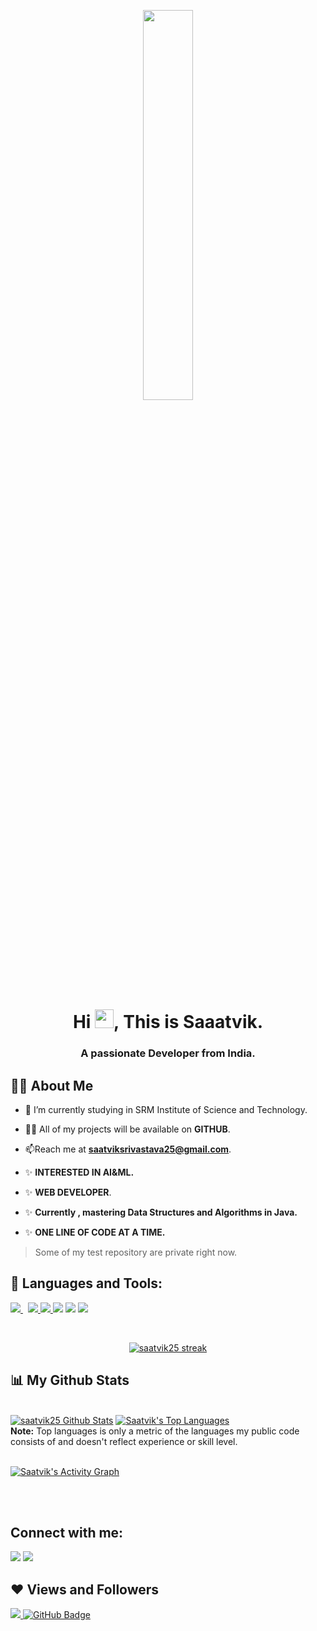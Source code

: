 <p align="center">
<a  href="#"><img width="40%" height="auto" src="https://media0.giphy.com/media/836HiJc7pgzy8iNXCn/giphy.gif?cid=ecf05e479atamrgv22zrf8ijdo1letiwgoydq5tkyd372m3b&rid=giphy.gif&ct=g" height="80px" /></a>
</p>

<h1 align="center">Hi <img src="https://raw.githubusercontent.com/MartinHeinz/MartinHeinz/master/wave.gif" width="30px">, This is Saaatvik.</h1>
<h3 align="center">A passionate  Developer from India.</h3>


## 🙋‍♂️ About Me

- 🔭 I’m currently studying in SRM Institute of Science and Technology.

- 👨‍💻 All of my projects will be available on **GITHUB**.

- 📫Reach me at **saatviksrivastava25@gmail.com**. 

- ✨ **INTERESTED IN AI&ML.**

- ✨ **WEB DEVELOPER**.

- ✨ **Currently , mastering Data Structures and Algorithms in Java.**

- ✨ **ONE LINE OF CODE AT A TIME.**

> Some of my test repository are private right now.

## 🚀 Languages and Tools:

<p align="left"> 
    </a>
    </a>
   </a> 
   </a> 
   </a> 
  </a> 
 </a> 
    <a style="padding-right:8px;" href="https://code.visualstudio.com/" target="_blank"><img src="https://img.icons8.com/color/48/000000/visual-studio-code-2019.png"/> </a>
    <a href="https://code.visualstudio.com/docs/languages/cpp" target="_blank"><img src="https://img.icons8.com/color/48/000000/c-plus-plus-logo.png"/> </a>
    <a href="https://code.visualstudio.com/docs/languages/cpp" target="_blank"><img src="https://img.icons8.com/color/48/000000/java-coffee-cup-logo--v1.png"/> </a>
    <a href="https://developer.mozilla.org/en-US/docs/Web/HTML" target="_blank"><img src="https://img.icons8.com/color/48/000000/html-5--v1.png"/></a>
    <a href="https://developer.mozilla.org/en-US/docs/Web/CSS/Reference" target="_blank"><img src="https://img.icons8.com/color/48/000000/css3.png"/></a>
    <a href="https://www.jetbrains.com/idea/download/#section=windows" target="_blank"><img src="https://img.icons8.com/color/48/000000/intellij-idea.png"/></a>
</p>

<!-- [![React Badge](https://img.shields.io/badge/-React-61DBFB?style=for-the-badge&labelColor=black&logo=react&logoColor=61DBFB)](#)  [![Javascript Badge](https://img.shields.io/badge/-Javascript-F0DB4F?style=for-the-badge&labelColor=black&logo=javascript&logoColor=F0DB4F)](#) [![Typescript Badge](https://img.shields.io/badge/-Typescript-007acc?style=for-the-badge&labelColor=black&logo=typescript&logoColor=007acc)](#) [![Nodejs Badge](https://img.shields.io/badge/-Nodejs-3C873A?style=for-the-badge&labelColor=black&logo=node.js&logoColor=3C873A)](#) [![GraphQL Badge](https://img.shields.io/badge/-GraphQl-e535ab?style=for-the-badge&labelColor=black&logo=node.js&logoColor=e535ab)](#) -->
<br/>

<p align="center">
    <a href="https://github.com/saatvik25/github-readme-streak-stats">
        <img title="🔥 Get streak stats for your profile at git.io/streak-stats" alt="saatvik25 streak" src="https://github-readme-streak-stats.herokuapp.com/?user=saatvik25&theme=black-ice&hide_border=true&stroke=0000&background=060A0CD0"/>
    </a>
</p>

## 📊 My Github Stats

  <br/>
    <a href="https://github.com/saatvik25/github-readme-stats"><img alt="saatvik25 Github Stats" src="https://github-readme-stats.vercel.app/api?username=saatvik25&show_icons=true&count_private=true&theme=react&hide_border=true&bg_color=0D1117" /></a>
  <a href="https://github.com/SubhamRaoniar28/github-readme-stats"><img alt="Saatvik's Top Languages" src="https://github-readme-stats.vercel.app/api/top-langs/?username=saatvik25&langs_count=8&count_private=true&layout=compact&theme=react&hide_border=true&bg_color=0D1117" /></a>
  <br/>
  <b>Note:</b> Top languages is only a metric of the languages my public code consists of and doesn't reflect experience or skill level.


<br/>
<br/>

<a href="https://github.com/saatvik25/github-readme-activity-graph"><img alt="Saatvik's Activity Graph" src="https://activity-graph.herokuapp.com/graph?username=saatvik25&bg_color=0D1117&color=5BCDEC&line=5BCDEC&point=FFFFFF&hide_border=true" /></a>

<br/>
<br/>

## Connect with me:
<p align="left">



<a href = "https://www.linkedin.com/in/saatvik-srivastava/"><img src="https://img.icons8.com/fluency/48/000000/linkedin.png"/></a>
<a href = "https://twitter.com/saatvik__14"><img src="https://img.icons8.com/fluency/48/000000/twitter.png"/></a>
</a>


</p>

## ❤ Views and Followers
<a href="https://github.com/saatvik25/github-profile-views-counter">
    <img src="https://komarev.com/ghpvc/?username=saatvik25">
</a>
<a href="https://github.com/saatvik25?tab=followers"><img src="https://img.shields.io/github/followers/saatvik25?label=Followers&style=social" alt="GitHub Badge"></a>
